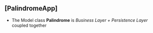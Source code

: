 ## [PalindromeApp]
* The Model class **Palindrome** is *Business Layer + Persistence Layer* coupled together